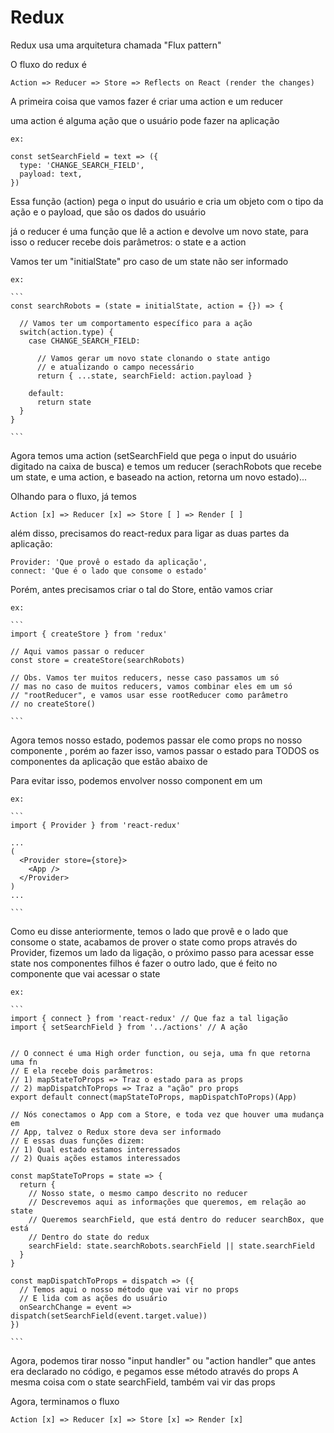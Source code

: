 # Redux

Redux usa uma arquitetura chamada "Flux pattern"

O fluxo do redux é 

    Action => Reducer => Store => Reflects on React (render the changes)

A primeira coisa que vamos fazer é criar uma action e um reducer

uma action é alguma ação que o usuário pode fazer na aplicação

    ex:

    const setSearchField = text => ({
      type: 'CHANGE_SEARCH_FIELD',
      payload: text,
    })


Essa função (action) pega o input do usuário e cria um objeto com o tipo da ação e o payload, que são os dados do usuário

já o reducer é uma função que lê a action e devolve um novo state, para isso
o reducer recebe dois parâmetros: o state e a action

Vamos ter um "initialState" pro caso de um state não ser informado

    ex:

    ```
    const searchRobots = (state = initialState, action = {}) => {

      // Vamos ter um comportamento específico para a ação
      switch(action.type) {
        case CHANGE_SEARCH_FIELD:

          // Vamos gerar um novo state clonando o state antigo
          // e atualizando o campo necessário
          return { ...state, searchField: action.payload }

        default:
          return state
      }
    }
    
    ```

Agora temos uma action (setSearchField que pega o input do usuário digitado na caixa de busca) e temos um reducer (serachRobots que recebe um state, e uma action, e baseado na action, retorna um novo estado)...

Olhando para o fluxo, já temos

    Action [x] => Reducer [x] => Store [ ] => Render [ ]

além disso, precisamos do react-redux para ligar as duas partes da aplicação:

    Provider: 'Que provê o estado da aplicação',
    connect: 'Que é o lado que consome o estado'

Porém, antes precisamos criar o tal do Store, então vamos criar

    ex: 

    ```
    import { createStore } from 'redux'

    // Aqui vamos passar o reducer
    const store = createStore(searchRobots)

    // Obs. Vamos ter muitos reducers, nesse caso passamos um só
    // mas no caso de muitos reducers, vamos combinar eles em um só
    // "rootReducer", e vamos usar esse rootReducer como parâmetro
    // no createStore()

    ```
Agora temos nosso estado, podemos passar ele como props no nosso componente <App />, porém ao fazer isso, vamos passar o estado para TODOS os componentes da aplicação que estão abaixo de <App />

Para evitar isso, podemos envolver nosso <App /> component em um <Provider />

    ex:

    ```
    import { Provider } from 'react-redux'

    ...
    (
      <Provider store={store}>
        <App />
      </Provider>
    )
    ...

    ```
Como eu disse anteriormente, temos o lado que provê e o lado que consome o state, acabamos de prover o state como props através do Provider, fizemos um lado da ligação, o próximo passo para acessar esse state nos componentes filhos é fazer o outro lado, que é feito no componente que vai acessar o state

    ex:

    ```
    import { connect } from 'react-redux' // Que faz a tal ligação
    import { setSearchField } from '../actions' // A ação


    // O connect é uma High order function, ou seja, uma fn que retorna uma fn
    // E ela recebe dois parâmetros:
    // 1) mapStateToProps => Traz o estado para as props
    // 2) mapDispatchToProps => Traz a "ação" pro props
    export default connect(mapStateToProps, mapDispatchToProps)(App)

    // Nós conectamos o App com a Store, e toda vez que houver uma mudança em 
    // App, talvez o Redux store deva ser informado
    // E essas duas funções dizem:
    // 1) Qual estado estamos interessados
    // 2) Quais ações estamos interessados

    const mapStateToProps = state => {
      return {
        // Nosso state, o mesmo campo descrito no reducer
        // Descrevemos aqui as informações que queremos, em relação ao state
        // Queremos searchField, que está dentro do reducer searchBox, que está
        // Dentro do state do redux
        searchField: state.searchRobots.searchField || state.searchField
      }
    }

    const mapDispatchToProps = dispatch => ({
      // Temos aqui o nosso método que vai vir no props
      // E lida com as ações do usuário
      onSearchChange = event => dispatch(setSearchField(event.target.value))
    })

    ```
Agora, podemos tirar nosso "input handler" ou "action handler" que antes era declarado no código, e pegamos esse método através do props
A mesma coisa com o state searchField, também vai vir das props

Agora, terminamos o fluxo

    Action [x] => Reducer [x] => Store [x] => Render [x]


